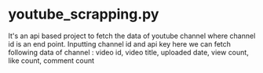 # youtube_scrapping.py
It's an api based project to fetch the data of youtube channel where channel id is an end point. Inputting channel id and api key here we can fetch following data of channel : video id, video title, uploaded date, view count, like count, comment count
